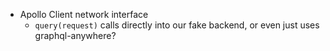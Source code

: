- Apollo Client network interface
  - `query(request)` calls directly into our fake backend, or even just uses graphql-anywhere?